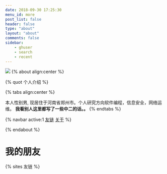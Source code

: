 ```yaml
---
date: 2018-09-30 17:25:30
menu_id: more
post_list: false
header: false
type: "about"
layout: "about"
comments: false
sidebar:
    - ghuser
    - search
    - recent
---
```

![](/img/index/2023-06-21-13-42-12.png)
{% about align:center %}

{% quot 个人介绍 %}

{% tabs align:center %}
<!-- tab 个人介绍 -->
本人性别男, 现居住于河南省郑州市。个人研究方向软件编程，信息安全，网络运维。
**我看别人这里都写了一些中二的话。。**
{% endtabs %}

{% navbar active:1 [友链](/friends/) [关于](/about/) %}

{% endabout %}
# 我的朋友
{% sites 友链 %}
